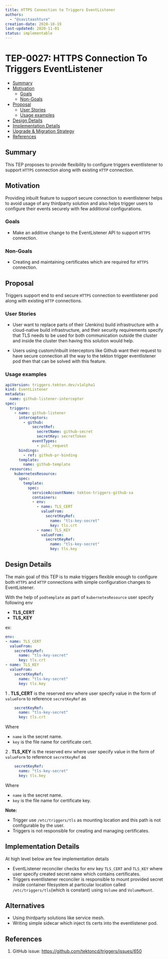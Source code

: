 ```yaml
---
title: HTTPS Connection to Triggers EventListener
authors:
  - "@savitaashture"
creation-date: 2020-10-19
last-updated: 2020-11-01
status: implementable
---
```


# TEP-0027: HTTPS Connection To Triggers EventListener

<!-- toc -->
- [Summary](#summary)
- [Motivation](#motivation)
  - [Goals](#goals)
  - [Non-Goals](#non-goals)
- [Proposal](#proposal)
  - [User Stories](#user-stories)
  - [Usage examples](#usage-examples)
- [Design Details](#design-details)  
- [Implementation Details](#implementation-details)  
- [Upgrade &amp; Migration Strategy](#upgrade--migration-strategy)
- [References](#references)
<!-- /toc -->

## Summary

This TEP proposes to provide flexibility to configure triggers eventlistener to support 
`HTTPS` connection along with existing `HTTP` connection.

## Motivation

Providing inbuilt feature to support secure connection to eventlistener helps to avoid usage of any thirdparty solution
and also helps trigger users to configure their events securely with few additional configurations. 

### Goals

* Make an additive change to the EventListener API to support `HTTPS` connection.

### Non-Goals

* Creating and maintaining certificates which are required for `HTTPS` connection.

## Proposal

Triggers support end to end secure `HTTPS` connection to eventlistener pod along with existing `HTTP` connections.

### User Stories

* User want to replace parts of their (Jenkins) build infrastructure with a cloud-native build infrastructure,
and their security requirements specify that TLS needs to be used for both communication outside the cluster and 
inside the cluster then having this solution would help. 

* Users using custom/inbuilt interceptors like Github want their request to have secure connection all the way to the tekton trigger eventlistener pod then that can be solved with this feature.

### Usage examples

```yaml
apiVersion: triggers.tekton.dev/v1alpha1
kind: EventListener
metadata:
  name: github-listener-interceptor
spec:
  triggers:
    - name: github-listener
      interceptors:
        - github:
            secretRef:
              secretName: github-secret
              secretKey: secretToken
            eventTypes:
              - pull_request
      bindings:
        - ref: github-pr-binding
      template:
        name: github-template
  resources:
    kubernetesResource:
      spec:
        template:
          spec:
            serviceAccountName: tekton-triggers-github-sa
            containers:
            - env:
              - name: TLS_CERT
                valueFrom:
                  secretKeyRef:
                    name: "tls-key-secret"
                    key: tls.crt
              - name: TLS_KEY
                valueFrom:
                  secretKeyRef:
                    name: "tls-key-secret"
                    key: tls.key
```

## Design Details

The main goal of this TEP is to make triggers flexible enough to configure both `HTTPS` and `HTTP` connections with simple configuration changes to EventListener.

With the help of `podtemplate` as part of `kubernetesResource` user specify following env
* **TLS_CERT**
* **TLS_KEY**

ex:
```yaml
env:
- name: TLS_CERT
  valueFrom:
    secretKeyRef:
      name: "tls-key-secret"
      key: tls.crt
- name: TLS_KEY
  valueFrom:
    secretKeyRef:
      name: "tls-key-secret"
      key: tls.key
```

1 . **TLS_CERT** is the reserved env where user specify value in the form of `valueForm` to reference `secretKeyRef` as
```yaml
    secretKeyRef:
      name: "tls-key-secret"
      key: tls.crt
```
Where
* `name` is the secret name.
* `key` is the file name for certificate cert.

2 . **TLS_KEY** is the reserved env where user specify value in the form of `valueForm` to reference `secretKeyRef` as
```yaml
    secretKeyRef:
      name: "tls-key-secret"
      key: tls.key
```
Where
* `name` is the secret name.
* `key` is the file name for certificate key.

**Note:** 
* Trigger use `/etc/triggers/tls` as mounting location and this path is not configurable by the user.
* Triggers is not responsible for creating and managing certificates.

## Implementation Details
At high level below are few implementation details
* EventListener reconciler checks for env key `TLS_CERT` and `TLS_KEY` where user specify created secret name which contains certificates.
* Triggers eventlistener reconciler is responsible to mount provided secret inside container filesystem at particular location called `/etc/triggers/tls`(which is constant) using `Volume` and `VolumeMount`.

## Alternatives
* Using thirdparty solutions like service mesh.
* Writing simple sidecar which inject tls certs into the eventlistener pod. 

## References 
1. GitHub issue: https://github.com/tektoncd/triggers/issues/650
